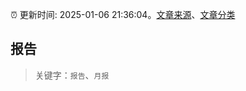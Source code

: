 :alarm_clock: 更新时间: 2025-01-06 21:36:04。[文章来源](/README.md)、[文章分类](/TAGS.md)

## 报告


> 关键字：`报告`、`月报`



